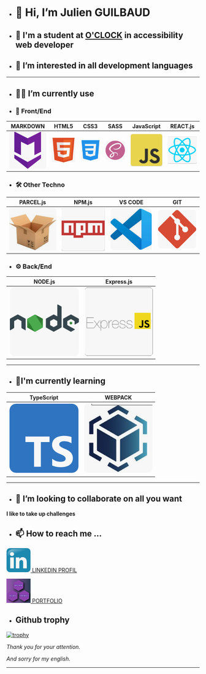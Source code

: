 - # 👋 Hi, I’m Julien GUILBAUD <!--qui je suis-->

- ## 🏢 I'm a student at [O'CLOCK](https://oclock.io/) in accessibility web developer <!--ce que je suis-->

- ## 👀 I’m interested in all development languages <!--ce qui me plait-->

---
  
- ## 🌳🌲 I’m currently use <!--ce que j'utilise-->

- ### 🎨 Front/End

| MARKDOWN                     | HTML5                        | CSS3                        | SASS                         | JavaScript                 | REACT.js                      |
|:----------------------------:|:----------------------------:|:---------------------------:|:----------------------------:|:--------------------------:|:-----------------------------:|
|![](./media/techlogo/mark.png)|![](./media/techlogo/html.png)|![](./media/techlogo/css.png)|![](./media/techlogo/sass.png)|![](./media/techlogo/js.png)|![](./media/techlogo/react.png)|

- ### 🛠 Other Techno

| PARCEL.js                      | NPM.js                      | VS CODE                    | GIT                         |
|:------------------------------:|:---------------------------:|:--------------------------:|:---------------------------:|
|![](./media/techlogo/parcel.png)|![](./media/techlogo/npm.png)|![](./media/techlogo/vs.png)|![](./media/techlogo/git.png)|

- ### ⚙ Back/End

| NODE.js                      | Express.js                  |
|:----------------------------:|:---------------------------:|
|![](./media/techlogo/node.png)|![](./media/techlogo/exp.png)|

---

- ## 🌱I'm currently learning <!-- ce que j'apprend -->

| TypeScript                 | WEBPACK                    |   
|:--------------------------:|:--------------------------:|    
|![](./media/techlogo/ts.png)|![](./media/techlogo/wp.png)| 

---

- ## 💞️ I’m looking to collaborate on all you want <!--ce que je voudrais faire-->

**I like to take up challenges**

- ## 📫 How to reach me ... <!--comment me joindre-->

<img src="./media/techlogo/link.png" width="12.5%" ><a href="https://www.linkedin.com/in/julien-guilbaud-b1059222a/" target="_blank" rel="noopener noreferrer">  LINKEDIN PROFIL</a>

<img src="./media/techlogo/android-chrome-192x192.png" width="12.5%" ><a href="https://julienguilbaud.github.io/" target="_blank" rel="noopener noreferrer">  PORTFOLIO</a>


- ## Github trophy <!--mes trophés github-->

[![trophy](https://github-profile-trophy.vercel.app/?username=JulienGuilbaud&theme=onedark)](https://github.com/ryo-ma/github-profile-trophy)

<!--ce que je ne maitrise pas -->

*Thank you for your attention.*

*And sorry for my english.*

<!---work in progress travail en cours--->

---
